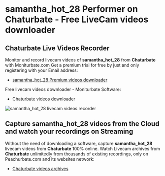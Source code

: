 # samantha_hot_28 Performer on Chaturbate - Free LiveCam videos downloader

## Chaturbate Live Videos Recorder

Monitor and record livecam videos of **samantha_hot_28** from **Chaturbate** with Moniturbate.com
Get a premium trial for free by just and only registering with your Email address:
* [samantha_hot_28 Premium videos downloader](https://moniturbate.com/request-demo-licence-key.html)

Free livecam videos downloader - Moniturbate Software:
* [Chaturbate videos downloader](https://moniturbate.com/moniturbate-download-software.html)

![samantha_hot_28 livecam videos recorder](https://peachurnet.com/templates/moniturbate-software.png)


## Capture samantha_hot_28 videos from the Cloud and watch your recordings on Streaming

Without the need of downloading a software, capture **samantha_hot_28** livecam videos from **Chaturbate** 100% online.
Watch Livecam archives from **Chaturbate** unlimitedly from thousands of existing recordings, only on Peachurbate.com and its websites network:
* [Chaturbate videos archives](https://peachurnet.com/)